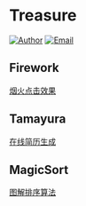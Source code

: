# Treasure

[![Author](https://img.shields.io/badge/author-chanshiyucx-blue.svg?style=flat-square)](https://chanshiyu.com) [![Email](https://img.shields.io/badge/Emali%20me-me@chanshiyu.com-green.svg?style=flat-square)](me@chanshiyu.com)

## Firework

[烟火点击效果](https://chanshiyu.com/treasure/firework/)

## Tamayura

[在线简历生成](https://chanshiyu.com/treasure/resume/)

## MagicSort

[图解排序算法](https://chanshiyu.com/treasure/magicsort/)
